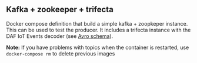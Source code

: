 ## Kafka + zookeeper + trifecta 

Docker compose definition that build a simple kafka + zoopkeper instance. This can be used to test the producer. It includes a trifecta instance with the DAF IoT Events decoder (see  [Avro schema](https://github.com/teamdigitale/daf-iotingestion-proof-of-concept/blob/master/src/main/scala/it/teamDigitale/avro/Event.avsc)).

**Note:** 
If you have problems with topics when the container is restarted, use `docker-compose rm` to delete previous images